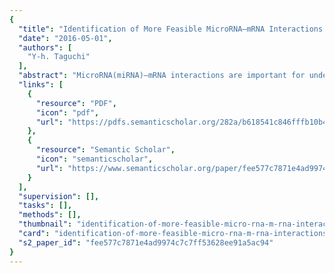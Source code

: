 ```yaml
---
{
  "title": "Identification of More Feasible MicroRNA–mRNA Interactions within Multiple Cancers Using Principal Component Analysis Based Unsupervised Feature Extraction",
  "date": "2016-05-01",
  "authors": [
    "Y-h. Taguchi"
  ],
  "abstract": "MicroRNA(miRNA)–mRNA interactions are important for understanding many biological processes, including development, differentiation and disease progression, but their identification is highly context-dependent. When computationally derived from sequence information alone, the identification should be verified by integrated analyses of mRNA and miRNA expression. The drawback of this strategy is the vast number of identified interactions, which prevents an experimental or detailed investigation of each pair. In this paper, we overcome this difficulty by the recently proposed principal component analysis (PCA)-based unsupervised feature extraction (FE), which reduces the number of identified miRNA–mRNA interactions that properly discriminate between patients and healthy controls without losing biological feasibility. The approach is applied to six cancers: hepatocellular carcinoma, non-small cell lung cancer, esophageal squamous cell carcinoma, prostate cancer, colorectal/colon cancer and breast cancer. In PCA-based unsupervised FE, the significance does not depend on the number of samples (as in the standard case) but on the number of features, which approximates the number of miRNAs/mRNAs. To our knowledge, we have newly identified miRNA–mRNA interactions in multiple cancers based on a single common (universal) criterion. Moreover, the number of identified interactions was sufficiently small to be sequentially curated by literature searches.",
  "links": [
    {
      "resource": "PDF",
      "icon": "pdf",
      "url": "https://pdfs.semanticscholar.org/282a/b618541c846fffb10b42240a1ec953b36811.pdf"
    },
    {
      "resource": "Semantic Scholar",
      "icon": "semanticscholar",
      "url": "https://www.semanticscholar.org/paper/fee577c7871e4ad9974c7c7ff53628ee91a5ac94"
    }
  ],
  "supervision": [],
  "tasks": [],
  "methods": [],
  "thumbnail": "identification-of-more-feasible-micro-rna-m-rna-interactions-within-multiple-cancers-using-principal-component-analysis-based-unsupervised-feature-extraction-thumb.jpg",
  "card": "identification-of-more-feasible-micro-rna-m-rna-interactions-within-multiple-cancers-using-principal-component-analysis-based-unsupervised-feature-extraction-card.jpg",
  "s2_paper_id": "fee577c7871e4ad9974c7c7ff53628ee91a5ac94"
}
---
```


